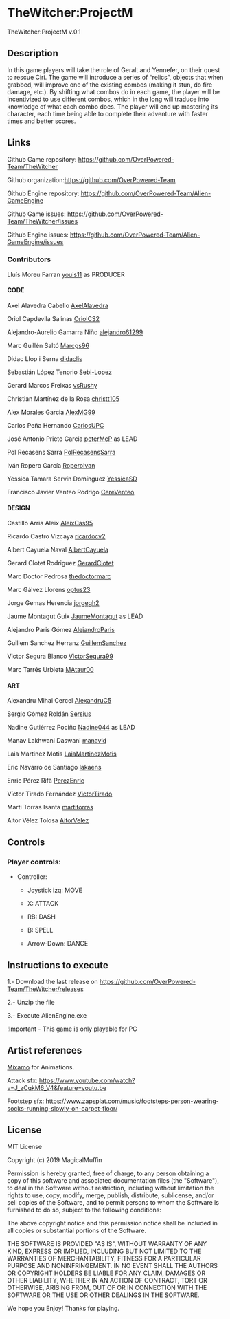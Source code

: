 # TheWitcher:ProjectM

TheWitcher:ProjectM v.0.1

## Description

In this game players will take the role of Geralt and Yennefer, on their quest to rescue Ciri.
The game will introduce a series of “relics”, objects that when grabbed, will improve one of the existing combos (making it stun, do fire damage, etc.). By shifting what combos do in each game, the player will be incentivized to use different combos, which in the long will traduce into knowledge of what each combo does.
The player will end up mastering its character, each time being able to complete their adventure with faster times and better scores.

## Links

Github Game repository: https://github.com/OverPowered-Team/TheWitcher

Github organization:https://github.com/OverPowered-Team

Github Engine repository: https://github.com/OverPowered-Team/Alien-GameEngine

Github Game issues: https://github.com/OverPowered-Team/TheWitcher/issues

Github Engine issues: https://github.com/OverPowered-Team/Alien-GameEngine/issues

### Contributors

Lluís Moreu Farran [youis11](https://github.com/youis11) as PRODUCER

#### CODE

Axel Alavedra Cabello [AxelAlavedra](https://github.com/AxelAlavedra) 

Oriol Capdevila Salinas [OriolCS2](https://github.com/OriolCS2) 

Alejandro-AureIio Gamarra Niño [alejandro61299](https://github.com/alejandro61299)

Marc Guillén Saltó [Marcgs96](https://github.com/Marcgs96)

Didac Llop i Serna [didaclis](https://github.com/didaclis)

Sebastián López Tenorio [Sebi-Lopez](https://github.com/Sebi-Lopez)

Gerard Marcos Freixas [vsRushy](https://github.com/vsRushy)

Christian Martínez de la Rosa [christt105](https://github.com/christt105)

Alex Morales Garcia [AlexMG99](https://github.com/AlexMG99)

Carlos Peña Hernando [CarlosUPC](https://github.com/CarlosUPC)

José Antonio Prieto Garcia [peterMcP](https://github.com/peterMcP) as LEAD

Pol Recasens Sarrà [PolRecasensSarra](https://github.com/PolRecasensSarra)

Iván Ropero García [RoperoIvan](https://github.com/RoperoIvan)

Yessica Tamara Servín Domínguez [YessicaSD](https://github.com/YessicaSD)

Francisco Javier Venteo Rodrigo [CereVenteo](https://github.com/CereVenteo)

#### DESIGN

Castillo Arria Aleix [AleixCas95](https://github.com/AleixCas95)

Ricardo Castro Vizcaya [ricardocv2](https://github.com/ricardocv2)

Albert Cayuela Naval [AlbertCayuela](https://github.com/AlbertCayuela)

Gerard Clotet Rodriguez [GerardClotet](https://github.com/GerardClotet)

Marc Doctor Pedrosa [thedoctormarc](https://github.com/thedoctormarc)

Marc Gálvez Llorens [optus23](https://github.com/optus23)

Jorge Gemas Herencia [jorgegh2](https://github.com/jorgegh2)

Jaume Montagut Guix [JaumeMontagut](https://github.com/JaumeMontagut) as LEAD

Alejandro Paris Gómez [AlejandroParis](https://github.com/AlejandroParis)

Guillem Sanchez Herranz [GuillemSanchez](https://github.com/GuillemSanchez)

Victor Segura Blanco [VictorSegura99](https://github.com/VictorSegura99)

Marc Tarrés Urbieta [MAtaur00](https://github.com/MAtaur00)

#### ART

Alexandru Mihai Cercel  [AlexandruC5](https://github.com/AlexandruC5)

Sergio Gómez Roldán [Sersius](https://github.com/Sersius)

Nadine Gutiérrez Pociño [Nadine044](https://github.com/Nadine044) as LEAD

Manav Lakhwani Daswani [manavld](https://github.com/manavld)

Laia Martinez Motis [LaiaMartinezMotis](https://github.com/LaiaMartinezMotis)

Eric Navarro de Santiago  [lakaens](https://github.com/lakaens)

Enric Pérez Rifà [PerezEnric](https://github.com/PerezEnric)

Víctor Tirado Fernández [VictorTirado](https://github.com/VictorTirado)

Marti Torras Isanta [martitorras](https://github.com/martitorras)

Aitor Vélez Tolosa [AitorVelez](https://github.com/AitorVelez)

## Controls
### Player controls:

- Controller:

  - Joystick izq: MOVE
  
  - X: ATTACK
  
  - RB: DASH
  
  - B: SPELL
  
  - Arrow-Down: DANCE

## Instructions to execute

1.- Download the last release on https://github.com/OverPowered-Team/TheWitcher/releases

2.- Unzip the file

3.- Execute AlienEngine.exe

!Important - This game is only playable for PC

## Artist references

[Mixamo](https://www.mixamo.com/) for Animations.

Attack sfx: https://www.youtube.com/watch?v=J_zCqkM6_V4&feature=youtu.be

Footstep sfx: https://www.zapsplat.com/music/footsteps-person-wearing-socks-running-slowly-on-carpet-floor/

## License

MIT License

Copyright (c) 2019 MagicalMuffin

Permission is hereby granted, free of charge, to any person obtaining a copy
of this software and associated documentation files (the "Software"), to deal
in the Software without restriction, including without limitation the rights
to use, copy, modify, merge, publish, distribute, sublicense, and/or sell
copies of the Software, and to permit persons to whom the Software is
furnished to do so, subject to the following conditions:

The above copyright notice and this permission notice shall be included in all
copies or substantial portions of the Software.

THE SOFTWARE IS PROVIDED "AS IS", WITHOUT WARRANTY OF ANY KIND, EXPRESS OR
IMPLIED, INCLUDING BUT NOT LIMITED TO THE WARRANTIES OF MERCHANTABILITY,
FITNESS FOR A PARTICULAR PURPOSE AND NONINFRINGEMENT. IN NO EVENT SHALL THE
AUTHORS OR COPYRIGHT HOLDERS BE LIABLE FOR ANY CLAIM, DAMAGES OR OTHER
LIABILITY, WHETHER IN AN ACTION OF CONTRACT, TORT OR OTHERWISE, ARISING FROM,
OUT OF OR IN CONNECTION WITH THE SOFTWARE OR THE USE OR OTHER DEALINGS IN THE
SOFTWARE.

We hope you Enjoy! Thanks for playing.
